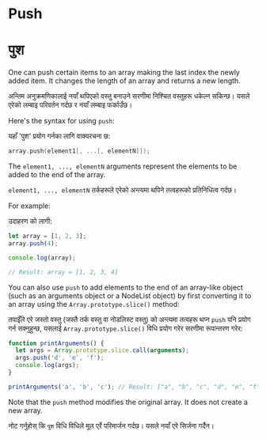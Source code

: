 # Push

# पुश

One can push certain items to an array making the last index the newly added item. It changes the length of an array and returns a new length.

अन्तिम अनुक्रमणिकालाई नयाँ थपिएको वस्तु बनाउने सरणीमा निश्चित वस्तुहरू धकेल्न सकिन्छ। यसले एरेको लम्बाइ परिवर्तन गर्दछ र नयाँ लम्बाइ फर्काउँछ।

Here's the syntax for using `push`:

यहाँ 'पुश' प्रयोग गर्नका लागि वाक्यरचना छ:

```c
array.push(element1[, ...[, elementN]]);
```

The `element1, ..., elementN` arguments represent the elements to be added to the end of the array.

`element1, ..., elementN` तर्कहरूले एरेको अन्त्यमा थपिने तत्वहरूको प्रतिनिधित्व गर्दछ।

For example:

उदाहरण को लागी:

```javascript
let array = [1, 2, 3]; 
array.push(4); 

console.log(array); 

// Result: array = [1, 2, 3, 4]
```

You can also use `push` to add elements to the end of an array-like object (such as an arguments object or a NodeList object) by first converting it to an array using the `Array.prototype.slice()` method:

तपाईँले एरे जस्तो वस्तु (जस्तै तर्क वस्तु वा नोडलिस्ट वस्तु) को अन्त्यमा तत्वहरू थप्न `push` पनि प्रयोग गर्न सक्नुहुन्छ, यसलाई `Array.prototype.slice()` विधि प्रयोग गरेर सरणीमा रूपान्तरण गरेर:

```javascript
function printArguments() {
  let args = Array.prototype.slice.call(arguments);
  args.push('d', 'e', 'f');
  console.log(args);
}

printArguments('a', 'b', 'c'); // Result: ["a", "b", "c", "d", "e", "f"]
```

  Note that the `push` method modifies the original array. It does not create a new array.

नोट गर्नुहोस् कि `पुश` विधि विधिले मूल एर्रे परिमार्जन गर्दछ। यसले नयाँ एरे सिर्जना गर्दैन।
